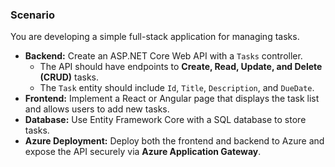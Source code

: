 ### **Scenario**
You are developing a simple full-stack application for managing tasks.
- **Backend:** Create an ASP.NET Core Web API with a `Tasks` controller.
  - The API should have endpoints to **Create, Read, Update, and Delete (CRUD)** tasks.
  - The `Task` entity should include `Id`, `Title`, `Description`, and `DueDate`.
- **Frontend:** Implement a React or Angular page that displays the task list and allows users to add new tasks.
- **Database:** Use Entity Framework Core with a SQL database to store tasks.
- **Azure Deployment:** Deploy both the frontend and backend to Azure and expose the API securely via **Azure Application Gateway**.
